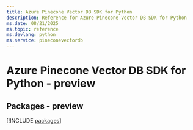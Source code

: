 ```yaml
---
title: Azure Pinecone Vector DB SDK for Python
description: Reference for Azure Pinecone Vector DB SDK for Python
ms.date: 08/21/2025
ms.topic: reference
ms.devlang: python
ms.service: pineconevectordb
---
```

# Azure Pinecone Vector DB SDK for Python - preview
## Packages - preview
[!INCLUDE [packages](pinecone-vector-db-index.md)]